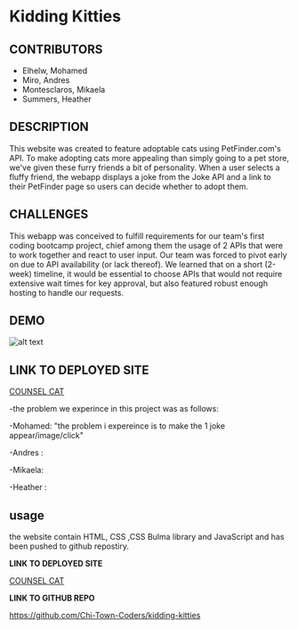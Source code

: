 # Kidding Kitties

## CONTRIBUTORS
* Elhelw, Mohamed
* Miro, Andres
* Montesclaros, Mikaela
* Summers, Heather

## DESCRIPTION
This website was created to feature adoptable cats using PetFinder.com's API. To make adopting cats more appealing than simply going to a pet store, we've given these furry friends a bit of personality. When a user selects a fluffy friend, the webapp displays a joke from the Joke API and a link to their PetFinder page so users can decide whether to adopt them.

## CHALLENGES
This webapp was conceived to fulfill requirements for our team's first coding bootcamp project, chief among them the usage of 2 APIs that were to work together and react to user input.
Our team was forced to pivot early on due to API availability (or lack thereof). We learned that on a short (2-week) timeline, it would be essential to choose APIs that would not require extensive wait times for key approval, but also featured robust enough hosting to handle our requests.

## DEMO
![alt text](link)

## LINK TO DEPLOYED SITE
[COUNSEL CAT](https://chi-town-coders.github.io/counsel-cat/)

-the problem we experince in this project was as follows:

  -Mohamed: "the problem i expereince is to make the 1 joke appear/image/click"
  
  -Andres : 
  
  -Mikaela: 
  
  -Heather : 

  ## usage
the website contain HTML, CSS ,CSS Bulma library and JavaScript and has been pushed to github repostiry.

<STRONG> LINK TO DEPLOYED SITE </strong>

[COUNSEL CAT](https://chi-town-coders.github.io/kidding-kitties/)

<STRONG> LINK TO GITHUB REPO </strong>

https://github.com/Chi-Town-Coders/kidding-kitties